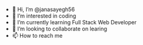 - 👋 Hi, I’m @janasayegh56
- 👀 I’m interested in coding
- 🌱 I’m currently learning Full Stack Web Developer
- 💞️ I’m looking to collaborate on learing
- 📫 How to reach me 

<!---
janasayegh56/janasayegh56 is a ✨ special ✨ repository because its `README.md` (this file) appears on your GitHub profile.
You can click the Preview link to take a look at your changes.
--->
